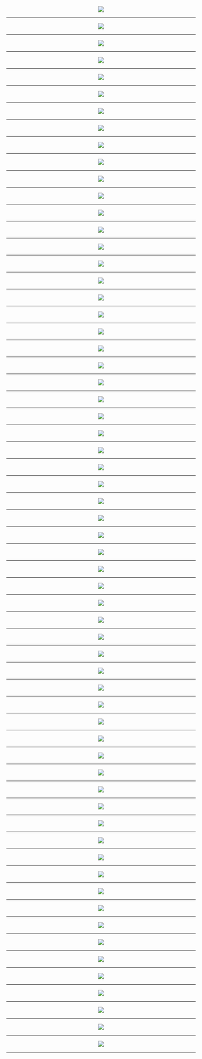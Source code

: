 
<meta charset="UTF-8"> 
<meta name="viewport" content="width=device-width">
<div align='center'>
<img src='http://gfw-breaker.win/pdf/zx93/p001.png'/><hr/>
<img src='http://gfw-breaker.win/pdf/zx93/p002.png'/><hr/>
<img src='http://gfw-breaker.win/pdf/zx93/p003.png'/><hr/>
<img src='http://gfw-breaker.win/pdf/zx93/p004.png'/><hr/>
<img src='http://gfw-breaker.win/pdf/zx93/p005.png'/><hr/>
<img src='http://gfw-breaker.win/pdf/zx93/p006.png'/><hr/>
<img src='http://gfw-breaker.win/pdf/zx93/p007.png'/><hr/>
<img src='http://gfw-breaker.win/pdf/zx93/p008.png'/><hr/>
<img src='http://gfw-breaker.win/pdf/zx93/p009.png'/><hr/>
<img src='http://gfw-breaker.win/pdf/zx93/p010.png'/><hr/>
<img src='http://gfw-breaker.win/pdf/zx93/p011.png'/><hr/>
<img src='http://gfw-breaker.win/pdf/zx93/p012.png'/><hr/>
<img src='http://gfw-breaker.win/pdf/zx93/p013.png'/><hr/>
<img src='http://gfw-breaker.win/pdf/zx93/p014.png'/><hr/>
<img src='http://gfw-breaker.win/pdf/zx93/p015.png'/><hr/>
<img src='http://gfw-breaker.win/pdf/zx93/p016.png'/><hr/>
<img src='http://gfw-breaker.win/pdf/zx93/p017.png'/><hr/>
<img src='http://gfw-breaker.win/pdf/zx93/p018.png'/><hr/>
<img src='http://gfw-breaker.win/pdf/zx93/p019.png'/><hr/>
<img src='http://gfw-breaker.win/pdf/zx93/p020.png'/><hr/>
<img src='http://gfw-breaker.win/pdf/zx93/p021.png'/><hr/>
<img src='http://gfw-breaker.win/pdf/zx93/p022.png'/><hr/>
<img src='http://gfw-breaker.win/pdf/zx93/p023.png'/><hr/>
<img src='http://gfw-breaker.win/pdf/zx93/p024.png'/><hr/>
<img src='http://gfw-breaker.win/pdf/zx93/p025.png'/><hr/>
<img src='http://gfw-breaker.win/pdf/zx93/p026.png'/><hr/>
<img src='http://gfw-breaker.win/pdf/zx93/p027.png'/><hr/>
<img src='http://gfw-breaker.win/pdf/zx93/p028.png'/><hr/>
<img src='http://gfw-breaker.win/pdf/zx93/p029.png'/><hr/>
<img src='http://gfw-breaker.win/pdf/zx93/p030.png'/><hr/>
<img src='http://gfw-breaker.win/pdf/zx93/p031.png'/><hr/>
<img src='http://gfw-breaker.win/pdf/zx93/p032.png'/><hr/>
<img src='http://gfw-breaker.win/pdf/zx93/p033.png'/><hr/>
<img src='http://gfw-breaker.win/pdf/zx93/p034.png'/><hr/>
<img src='http://gfw-breaker.win/pdf/zx93/p035.png'/><hr/>
<img src='http://gfw-breaker.win/pdf/zx93/p036.png'/><hr/>
<img src='http://gfw-breaker.win/pdf/zx93/p037.png'/><hr/>
<img src='http://gfw-breaker.win/pdf/zx93/p038.png'/><hr/>
<img src='http://gfw-breaker.win/pdf/zx93/p039.png'/><hr/>
<img src='http://gfw-breaker.win/pdf/zx93/p040.png'/><hr/>
<img src='http://gfw-breaker.win/pdf/zx93/p041.png'/><hr/>
<img src='http://gfw-breaker.win/pdf/zx93/p042.png'/><hr/>
<img src='http://gfw-breaker.win/pdf/zx93/p043.png'/><hr/>
<img src='http://gfw-breaker.win/pdf/zx93/p044.png'/><hr/>
<img src='http://gfw-breaker.win/pdf/zx93/p045.png'/><hr/>
<img src='http://gfw-breaker.win/pdf/zx93/p046.png'/><hr/>
<img src='http://gfw-breaker.win/pdf/zx93/p047.png'/><hr/>
<img src='http://gfw-breaker.win/pdf/zx93/p048.png'/><hr/>
<img src='http://gfw-breaker.win/pdf/zx93/p049.png'/><hr/>
<img src='http://gfw-breaker.win/pdf/zx93/p050.png'/><hr/>
<img src='http://gfw-breaker.win/pdf/zx93/p051.png'/><hr/>
<img src='http://gfw-breaker.win/pdf/zx93/p052.png'/><hr/>
<img src='http://gfw-breaker.win/pdf/zx93/p053.png'/><hr/>
<img src='http://gfw-breaker.win/pdf/zx93/p054.png'/><hr/>
<img src='http://gfw-breaker.win/pdf/zx93/p055.png'/><hr/>
<img src='http://gfw-breaker.win/pdf/zx93/p056.png'/><hr/>
<img src='http://gfw-breaker.win/pdf/zx93/p057.png'/><hr/>
<img src='http://gfw-breaker.win/pdf/zx93/p058.png'/><hr/>
<img src='http://gfw-breaker.win/pdf/zx93/p059.png'/><hr/>
<img src='http://gfw-breaker.win/pdf/zx93/p060.png'/><hr/>
<img src='http://gfw-breaker.win/pdf/zx93/p061.png'/><hr/>
<img src='http://gfw-breaker.win/pdf/zx93/p062.png'/><hr/>
</div>
